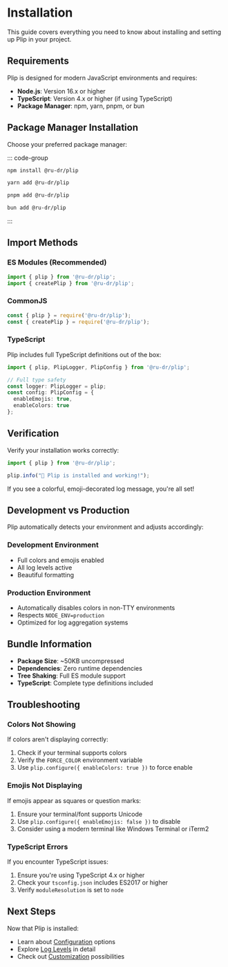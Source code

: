 # Installation

This guide covers everything you need to know about installing and setting up Plip in your project.

## Requirements

Plip is designed for modern JavaScript environments and requires:

- **Node.js**: Version 16.x or higher
- **TypeScript**: Version 4.x or higher (if using TypeScript)
- **Package Manager**: npm, yarn, pnpm, or bun

## Package Manager Installation

Choose your preferred package manager:

::: code-group

```bash [npm]
npm install @ru-dr/plip
```

```bash [yarn]
yarn add @ru-dr/plip
```

```bash [pnpm]
pnpm add @ru-dr/plip
```

```bash [bun]
bun add @ru-dr/plip
```

:::

## Import Methods

### ES Modules (Recommended)

```typescript
import { plip } from '@ru-dr/plip';
import { createPlip } from '@ru-dr/plip';
```

### CommonJS

```javascript
const { plip } = require('@ru-dr/plip');
const { createPlip } = require('@ru-dr/plip');
```

### TypeScript

Plip includes full TypeScript definitions out of the box:

```typescript
import { plip, PlipLogger, PlipConfig } from '@ru-dr/plip';

// Full type safety
const logger: PlipLogger = plip;
const config: PlipConfig = {
  enableEmojis: true,
  enableColors: true
};
```

## Verification

Verify your installation works correctly:

```typescript
import { plip } from '@ru-dr/plip';

plip.info("🎉 Plip is installed and working!");
```

If you see a colorful, emoji-decorated log message, you're all set!

## Development vs Production

Plip automatically detects your environment and adjusts accordingly:

### Development Environment
- Full colors and emojis enabled
- All log levels active
- Beautiful formatting

### Production Environment
- Automatically disables colors in non-TTY environments
- Respects `NODE_ENV=production`
- Optimized for log aggregation systems

## Bundle Information

- **Package Size**: ~50KB uncompressed
- **Dependencies**: Zero runtime dependencies
- **Tree Shaking**: Full ES module support
- **TypeScript**: Complete type definitions included

## Troubleshooting

### Colors Not Showing

If colors aren't displaying correctly:

1. Check if your terminal supports colors
2. Verify the `FORCE_COLOR` environment variable
3. Use `plip.configure({ enableColors: true })` to force enable

### Emojis Not Displaying

If emojis appear as squares or question marks:

1. Ensure your terminal/font supports Unicode
2. Use `plip.configure({ enableEmojis: false })` to disable
3. Consider using a modern terminal like Windows Terminal or iTerm2

### TypeScript Errors

If you encounter TypeScript issues:

1. Ensure you're using TypeScript 4.x or higher
2. Check your `tsconfig.json` includes ES2017 or higher
3. Verify `moduleResolution` is set to `node`

## Next Steps

Now that Plip is installed:

- Learn about [Configuration](/guide/configuration) options
- Explore [Log Levels](/guide/log-levels) in detail
- Check out [Customization](/guide/customization) possibilities
